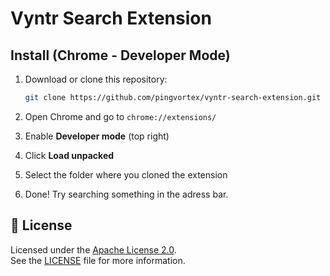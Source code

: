 # Vyntr Search Extension

##  Install (Chrome - Developer Mode)

1. Download or clone this repository:
   ```bash
   git clone https://github.com/pingvortex/vyntr-search-extension.git
   ```

2. Open Chrome and go to `chrome://extensions/`

3. Enable **Developer mode** (top right)

4. Click **Load unpacked**

5. Select the folder where you cloned the extension

6. Done! Try searching something in the adress bar.

## 📄 License

Licensed under the [Apache License 2.0](https://www.apache.org/licenses/LICENSE-2.0).  
See the [LICENSE](LICENSE) file for more information.
